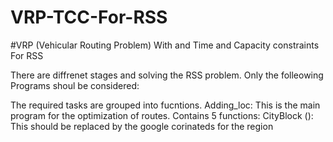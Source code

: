 # VRP-TCC-For-RSS
#VRP (Vehicular Routing Problem) With and Time and Capacity constraints For RSS

There are diffrenet stages and solving the RSS problem.
Only the folleowing Programs shoul be considered: 

The required tasks are grouped into fucntions.
Adding_loc:
This is the main program for the optimization of routes.
Contains 5 functions:
CityBlock (): This should be replaced by the google corinateds for the region
